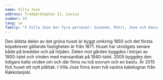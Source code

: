 ```yaml
---
name: Villa Jose
address: Trädgårdsgatan 21, Lovisa
number: 29
lang: se
family: "I Villa Jose bor fyra personer: Susanne, Petri, Jose och David Vauhkonen. Susanne är chef för ett vårdhem, Petri säkerhets- och kvalitetsexpert. Vår son Jose är född 2002 och David 2007.\nVi flyttade till Trädgårdsgatan 21 år 1999. På tomten växte högt gräs och husets målning flagade mot gatan. Gårdsbyggnadens tak var trasigt, det reparerade vi genast. Under den första renoveringen ersatte vi värmepannan från 1950-talet med en ny.\nDen del av husets nedre våning som vetter mot gatan är äldst, byggd i mitten av 1800-talet. Nedre våningen har byggts ut några gånger och på 1940-talet fick huset sin andra våning. De förra ägarna hade renoverat nedre våningen, vilket räckte gott och väl för oss i början. Vi bodde i nedre våningen och övre våningen fungerade som lagerutrymme.\n2002 fick vi vårt första barn, Jose, och behovet av utrymme ökade. Vi renoverade övre våningen 2006. Den kalla vinden förvandlades till en stor barnkammare, det gamla badrummet renoverades och gjordes större, och vi byggde en bastu. 2007 fick vi vår andra son, David. Såväl han som Jose är adopterade från Colombia. De har bägge varit små bebisar då de kommit till Finland.\nDå vi steg in i huset första gången blev vi genast förtjusta i det. Där fanns en god stämning, många skrymslen och rum som tilltalade och gav oss möjligheter att förverkliga våra idéer.\nDet har varit underbart att pojkarna inte har behövt flytta en enda gång. Vi har alla starka känsloband till huset och till Lovisa. Huset är väldigt kärt för oss, en viktig plats. Det är vårt hem."
---
```

Den äldsta delen av det gröna huset är byggt omkring 1850 och det första köpebrevet gällande fastigheten är från 1871. Huset har utvidgats senare både på bredden och på höjden. Delen mot gården byggdes i början av 1900-talet och vinden med mansardtak på 1940-talet. 2005 byggdes den tidigare kalla vinden om och där finns nu två sovrum och en bastu. År 2015 fick huset ett nytt plåttak. I Villa Jose finns även  två vackra kakelugnar från Rakkolanjoki.
